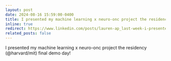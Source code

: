 ```yaml
---
layout: post
date: 2024-08-16 15:59:00-0400
title: I presented my machine learning x neuro-onc project the residency (@harvard/mit) final demo day!
inline: true
redirect: https://www.linkedin.com/posts/lauren-ap_last-week-i-presented-my-ml-tumor-visualization-activity-7232824745463832577-HypZ?utm_source=share&utm_medium=member_desktop
related_posts: false
---
```


I presented my machine learning x neuro-onc project the residency (@harvard/mit) final demo day!
